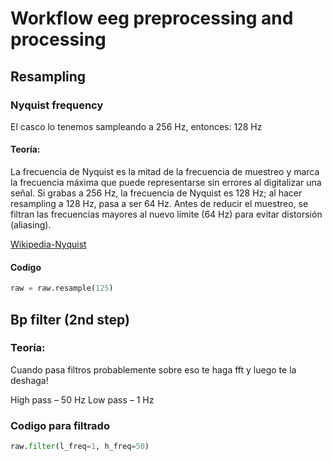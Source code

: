# Workflow eeg preprocessing and processing
## Resampling
### Nyquist frequency

El casco lo tenemos sampleando a 256 Hz, entonces: 128 Hz 

#### Teoría:

La frecuencia de Nyquist es la mitad de la frecuencia de muestreo y marca la frecuencia máxima que puede
representarse sin errores al digitalizar una señal. Si grabas a 256 Hz, la frecuencia de Nyquist es 128 Hz;
al hacer resampling a 128 Hz, pasa a ser 64 Hz.
Antes de reducir el muestreo, se filtran las frecuencias mayores al nuevo límite (64 Hz) para evitar
distorsión (aliasing).

[Wikipedia-Nyquist](https://en.wikipedia.org/wiki/Nyquist_frequency)

#### Codigo

```python
raw = raw.resample(125)
```

## Bp filter (2nd step)

### Teoría: 

Cuando pasa filtros probablemente sobre eso te haga fft y luego te la deshaga!

High pass – 50 Hz
Low pass – 1 Hz

### Codigo para filtrado

 ```python
 raw.filter(l_freq=1, h_freq=50)
 ```
